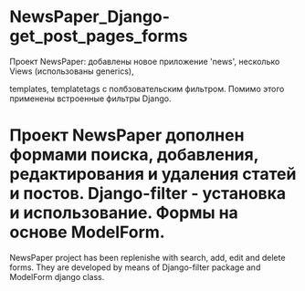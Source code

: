   # NewsPaper_Django-get_post_pages_forms  

 Проект NewsPaper: добавлены новое приложение 'news', несколько Views (использованы generics),
 
 templates, templatetags с полбзовательским фильтром. Помимо этого применены встроенные фильтры Django.

Проект NewsPaper дополнен формами поиска, добавления, редактирования и удаления статей и постов.
Django-filter - установка и использование. Формы на основе ModelForm.
===============================================================================================
  NewsPaper project has been replenishe with search, add, edit and delete forms. They are developed 
  by means of Django-filter package and ModelForm django class.
